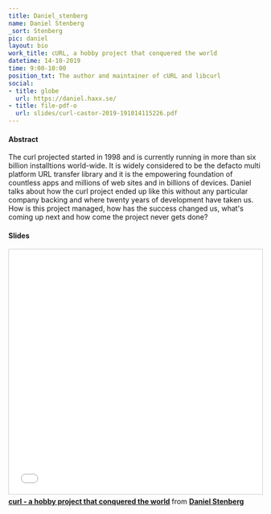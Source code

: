 ```yaml
---
title: Daniel_stenberg
name: Daniel Stenberg
_sort: Stenberg
pic: daniel
layout: bio
work_title: cURL, a hobby project that conquered the world
datetime: 14-10-2019
time: 9:00-10:00
position_txt: The author and maintainer of cURL and libcurl
social:
- title: globe
  url: https://daniel.haxx.se/
- title: file-pdf-o
  url: slides/curl-castor-2019-191014115226.pdf
---
```


#### Abstract

The curl projected started in 1998 and is currently running in more than six billion installtions world-wide. It is widely considered to be the defacto multi platform URL transfer library and it is the empowering foundation of countless apps and millions of web sites and in billions of devices.
Daniel talks about how the curl project ended up like this without any particular company backing and where twenty years of development have taken us. How is this project managed, how has the success changed us, what's coming up next and how come the project never gets done?


#### Slides

<iframe class="slides" src="//www.slideshare.net/slideshow/embed_code/key/AdJvwYRWYEnkyD" width="595" height="485" frameborder="0" marginwidth="0" marginheight="0" scrolling="no" style="border:1px solid #CCC; border-width:1px; margin-bottom:5px; max-width: 100%;" allowfullscreen> </iframe> <div style="margin-bottom:5px"> <strong> <a href="//www.slideshare.net/bagder/curl-a-hobby-project-that-conquered-the-world" title="curl - a hobby project that conquered the world" target="_blank">curl - a hobby project that conquered the world</a> </strong> from <strong><a href="//www.slideshare.net/bagder" target="_blank">Daniel Stenberg</a></strong> </div>